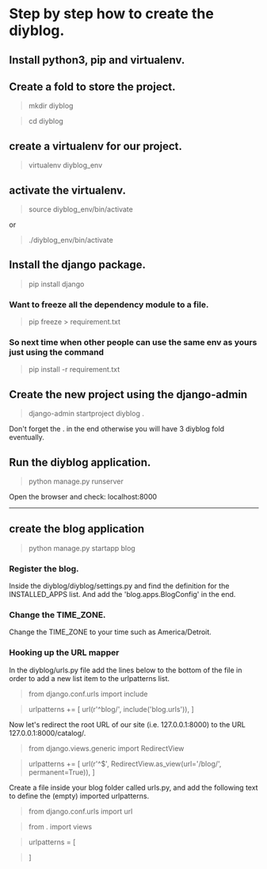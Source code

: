 # Step by step how to create the diyblog.

## Install python3, pip and virtualenv.

## Create a fold to store the project.

> mkdir diyblog

> cd diyblog

## create a virtualenv for our project.
> virtualenv diyblog_env

## activate the virtualenv.
> source diyblog_env/bin/activate

or

> ./diyblog_env/bin/activate

## Install the django package.
> pip install django
### Want to freeze all the dependency module to a file.
> pip freeze > requirement.txt
### So next time when other people can use the same env as yours just using the command
> pip install -r requirement.txt

## Create the new project using the django-admin
> django-admin startproject diyblog .

Don't forget the . in the end otherwise you will have 3 diyblog fold eventually.

## Run the diyblog application.
> python manage.py runserver

Open the browser and check: localhost:8000

___

## create the blog application

> python manage.py startapp blog

### Register the blog.

Inside the diyblog/diyblog/settings.py and find the definition for the INSTALLED_APPS list. And add the 'blog.apps.BlogConfig' in the end.

### Change the TIME_ZONE.

Change the TIME_ZONE to your time such as America/Detroit.

### Hooking up the URL mapper

In the diyblog/urls.py file add the lines below to the bottom of the file in order to add a new list item to the urlpatterns list.


>from django.conf.urls import include

>urlpatterns += [
    url(r'^blog/', include('blog.urls')),
]

Now let's redirect the root URL of our site (i.e. 127.0.0.1:8000) to the URL 127.0.0.1:8000/catalog/.

>from django.views.generic import RedirectView

>urlpatterns += [
    url(r'^$', RedirectView.as_view(url='/blog/', permanent=True)),
]

Create a file inside your blog folder called urls.py, and add the following text to define the (empty) imported urlpatterns.

>from django.conf.urls import url

>from . import views


>urlpatterns = [

>]
